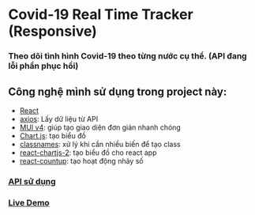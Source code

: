 # Covid-19 Real Time Tracker (Responsive)

### Theo dõi tình hình Covid-19 theo từng nước cụ thể. (API đang lỗi phần phục hồi)

## Công nghệ mình sử dụng trong project này:

- [React](https://reactjs.org/)
- [axios](https://www.npmjs.com/package/axios): Lấy dữ liệu từ API
- [MUI v4](https://v4.mui.com/): giúp tạo giao diện đơn giản nhanh chóng
- [Chart.js](https://github.com/chartjs/Chart.js): tạo biểu đồ
- [classnames](https://www.npmjs.com/package/classnames): xử lý khi cần nhiều biến để tạo class
- [react-chartjs-2](https://www.npmjs.com/package/react-chartjs-2): tạo biểu đồ cho react app
- [react-countup](https://npm.io/package/react-countup): tạo hoạt động nhảy số

### [API sử dụng](https://covid19.mathdro.id/api)

### [Live Demo](https://tquann286-covid-tracker.netlify.app/)
